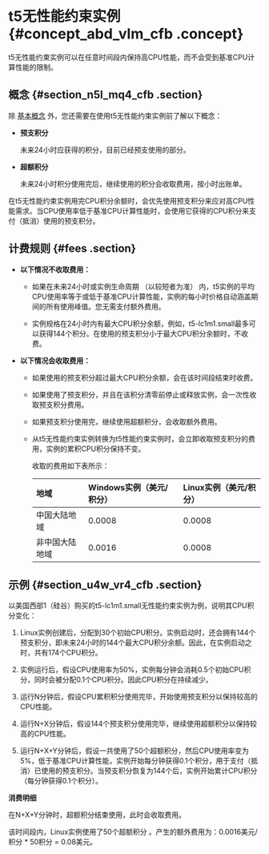 # t5无性能约束实例 {#concept_abd_vlm_cfb .concept}

t5无性能约束实例可以在任意时间段内保持高CPU性能，而不会受到基准CPU计算性能的限制。

## 概念 {#section_n5l_mq4_cfb .section}

除 [基本概念](intl.zh-CN/产品简介/实例/突发性能实例/基本概念.md#) 外，您还需要在使用t5无性能约束实例前了解以下概念：

-   **预支积分** 

    未来24小时应获得的积分，目前已经预支使用的部分。

-   **超额积分**

    未来24小时积分使用完后，继续使用的积分会收取费用，按小时出账单。


在t5无性能约束实例用完CPU积分余额时，会优先使用预支积分来应对高CPU性能需求。当CPU使用率低于基准CPU计算性能时，会使用它获得的CPU积分来支付（抵消）使用的预支积分。

## 计费规则 {#fees .section}

-   **以下情况不收取费用：**

    -   如果在未来24小时或实例生命周期 （以较短者为准） 内，t5实例的平均CPU使用率等于或低于基准CPU计算性能，实例的每小时价格自动涵盖期间的所有使用峰值。您无需支付额外费用。

    -   实例规格在24小时内有最大CPU积分余额，例如，t5-lc1m1.small最多可以获得144个积分。在使用的预支积分小于最大CPU积分余额时，不收费。

-   **以下情况会收取费用：**

    -   如果使用的预支积分超过最大CPU积分余额，会在该时间段结束时收费。

    -   如果使用了预支积分，并且在该积分清零前停止或释放实例，会一次性收取预支积分费用。

    -   如果预支积分使用完，继续使用超额积分，会收取额外费用。

    -   从t5无性能约束实例转换为t5性能约束实例时，会立即收取预支积分的费用，实例的累积CPU积分保持不变。

        收取的费用如下表所示：

        |地域|Windows实例（美元/积分）|Linux实例（美元/积分）|
        |:-|:---------------|:-------------|
        |中国大陆地域|0.0008|0.0008|
        |非中国大陆地域|0.0016|0.0008|


## 示例 {#section_u4w_vr4_cfb .section}

以美国西部1（硅谷）购买的t5-lc1m1.small无性能约束实例为例，说明其CPU积分变化：

1.  Linux实例创建后，分配到30个初始CPU积分。实例启动时，还会拥有144个预支积分，即未来24小时的144个最大CPU积分余额。因此，在实例启动之时，共有174个CPU积分。

2.  实例运行后，假设CPU使用率为50%，实例每分钟会消耗0.5个初始CPU积分，同时会被分配0.1个CPU积分。因此CPU积分在持续减少。

3.  运行N分钟后，假设CPU累积积分使用完毕，开始使用预支积分以保持较高的CPU性能。

4.  运行N+X分钟后，假设144个预支积分使用完毕，继续使用超额积分以保持较高的CPU性能。

5.  运行N+X+Y分钟后，假设一共使用了50个超额积分，然后CPU使用率变为5%，低于基准CPU计算性能，实例开始每分钟获得0.1个积分，用于支付（抵消）已使用的预支积分。当预支积分恢复为144个后，实例开始累计CPU积分（每分钟获得0.1个积分）。


**消费明细**

在N+X+Y分钟时，超额积分结束使用，此时会收取费用。

该时间段内，Linux实例使用了50个超额积分 。产生的额外费用为：0.0016美元/积分 \* 50积分 = 0.08美元。

